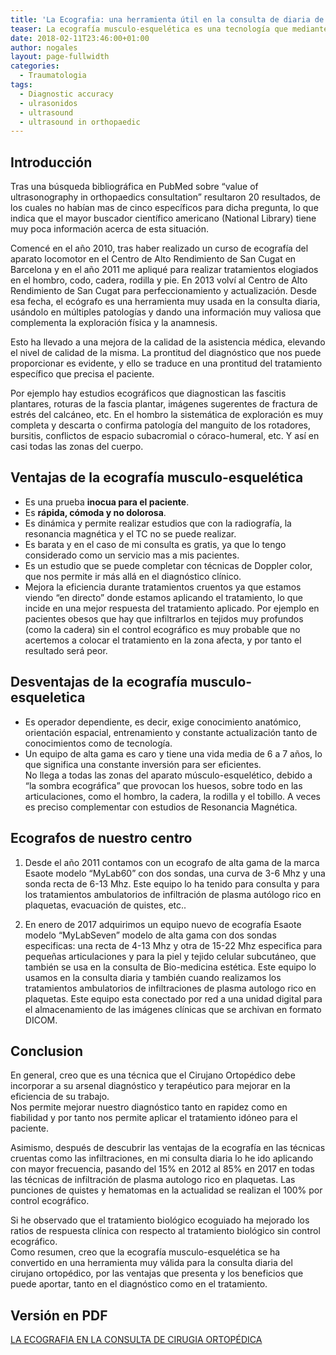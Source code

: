 ```yaml
---
title: 'La Ecografia: una herramienta útil en la consulta de diaria de traumatología'
teaser: La ecografía musculo-esquelética es una tecnología que mediante la emisión de ultrasonidos nos permite obtener imágenes del interior de las estructuras musculares, ligamentarias, articulares, tendinosas, nerviosas y óseas. La utilización en la consulta de traumatología es relativamente reciente y no existen aún muchos trabajos científicos sobre el valor de la ecografía en la consulta de cirugía ortopédica. Nosotros comenzamos a emplearla en 2010. 
date: 2018-02-11T23:46:00+01:00
author: nogales
layout: page-fullwidth
categories:
  - Traumatologia
tags:
  - Diagnostic accuracy
  - ulrasonidos
  - ultrasound
  - ultrasound in orthopaedic
---
```


## Introducción  
Tras una búsqueda bibliográfica en PubMed sobre “value of ultrasonography in orthopaedics consultation” resultaron 20 resultados, de los cuales no habían mas de cinco específicos para dicha pregunta, lo que indica que el mayor buscador científico americano (National Library) tiene muy poca información acerca de esta situación. 

Comencé en el año 2010, tras haber realizado un curso de ecografía del aparato locomotor en el Centro de Alto Rendimiento de San Cugat en Barcelona y en el año 2011 me apliqué para realizar tratamientos elogiados en el hombro, codo, cadera, rodilla y pie. En 2013 volví al Centro de Alto Rendimiento de San Cugat para perfeccionamiento y actualización. Desde esa fecha, el ecógrafo es una herramienta muy usada en la consulta diaria, usándolo en múltiples patologías y dando una información muy valiosa que complementa la exploración física y la anamnesis.  

Esto ha llevado a una mejora de la calidad de la asistencia médica, elevando el nivel de calidad de la misma. La prontitud del diagnóstico que nos puede proporcionar es evidente, y ello se traduce en una prontitud del tratamiento específico que precisa el paciente.  

Por ejemplo hay estudios ecográficos que diagnostican las fascitis plantares, roturas de la fascia plantar, imágenes sugerentes de fractura de estrés del calcáneo, etc. En el hombro la sistemática de exploración es muy completa y descarta o confirma patología del manguito de los rotadores, bursitis, conflictos de espacio subacromial o córaco-humeral, etc. Y así en casi todas las zonas del cuerpo.

## Ventajas de la ecografía musculo-esquelética  
- Es una prueba **inocua para el paciente**.  
- Es **rápida, cómoda y no dolorosa**.  
- Es dinámica y permite realizar estudios que con la radiografía, la resonancia magnética y el TC no se puede realizar.  
- Es barata y en el caso de mi consulta es gratis, ya que lo tengo considerado como un servicio mas a mis pacientes.  
- Es un estudio que se puede completar con técnicas de Doppler color, que nos permite ir más allá en el diagnóstico clínico.  
- Mejora la eficiencia durante tratamientos cruentos ya que estamos viendo “en directo” donde estamos aplicando el tratamiento, lo que incide en una mejor respuesta del tratamiento aplicado. Por ejemplo en pacientes obesos que hay que infiltrarlos en tejidos muy profundos (como la cadera) sin el control ecográfico es muy probable que no acertemos a colocar el tratamiento en la zona afecta, y por tanto el resultado será peor.

## Desventajas de la ecografía musculo-esqueletica  
- Es operador dependiente, es decir, exige conocimiento anatómico, orientación espacial, entrenamiento y constante actualización tanto de conocimientos como de tecnología.  
- Un equipo de alta gama es caro y tiene una vida media de 6 a 7 años, lo que significa una constante inversión para ser eficientes.  
No llega a todas las zonas del aparato músculo-esquelético, debido a “la sombra ecográfica” que provocan los huesos, sobre todo en las articulaciones, como el hombro, la cadera, la rodilla y el tobillo. A veces es preciso complementar con estudios de Resonancia Magnética.

## Ecografos de nuestro centro
1. Desde el año 2011 contamos con un ecografo de alta gama de la marca Esaote modelo “MyLab60” con dos sondas, una curva de 3-6 Mhz y una sonda recta de 6-13 Mhz. Este equipo lo ha tenido para consulta y para los tratamientos ambulatorios de infiltración de plasma autólogo rico en plaquetas, evacuación de quistes, etc..  

2. En enero de 2017 adquirimos un equipo nuevo de ecografía Esaote modelo “MyLabSeven” modelo de alta gama con dos sondas especificas: una recta de 4-13 Mhz y otra de 15-22 Mhz especifica para pequeñas articulaciones y para la piel y tejido celular subcutáneo, que también se usa en la consulta de Bio-medicina estética. Este equipo lo usamos en la consulta diaria y también cuando realizamos los tratamientos ambulatorios de infiltraciones de plasma autologo rico en plaquetas. Este equipo esta conectado por red a una unidad digital para el almacenamiento de las imágenes clínicas que se archivan en formato DICOM.

## Conclusion  
En general, creo que es una técnica que el Cirujano Ortopédico debe incorporar a su arsenal diagnóstico y terapéutico para mejorar en la eficiencia de su trabajo.  
Nos permite mejorar nuestro diagnóstico tanto en rapidez como en fiabilidad y por tanto nos permite aplicar el tratamiento idóneo para el paciente.  

Asimismo, después de descubrir las ventajas de la ecografía en las técnicas cruentas como las infiltraciones, en mi consulta diaria lo he ido aplicando con mayor frecuencia, pasando del 15% en 2012 al 85% en 2017 en todas las técnicas de infiltración de plasma autologo rico en plaquetas. Las punciones de quistes y hematomas en la actualidad se realizan el 100% por control ecográfico.  

Si he observado que el tratamiento biológico ecoguiado ha mejorado los ratios de respuesta clínica con respecto al tratamiento biológico sin control ecográfico.  
Como resumen, creo que la ecografía musculo-esquelética se ha convertido en una herramienta muy válida para la consulta diaria del cirujano ortopédico, por las ventajas que presenta y los beneficios que puede aportar, tanto en el diagnóstico como en el tratamiento.

## Versión en PDF
[LA ECOGRAFIA EN LA CONSULTA DE CIRUGIA ORTOPÉDICA](http://www.nogales.eu/wp-content/uploads/2018/02/LA-ECOGRAFIA-EN-LA-CONSULTA-DE-CIRUGIA-ORTOPEDICA.pdf)
